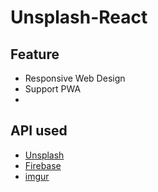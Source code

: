 # Unsplash-React

## Feature

- Responsive Web Design
- Support PWA
-

## API used

- [Unsplash](https://unsplash.com/developers)
- [Firebase](https://firebase.google.com/)
- [imgur](https://imgur.com/)
